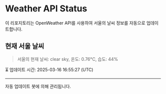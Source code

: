 
# Weather API Status

이 리포지토리는 OpenWeather API를 사용하여 서울의 날씨 정보를 자동으로 업데이트합니다.

## 현재 서울 날씨
> 서울의 현재 날씨: clear sky, 온도: 0.76°C, 습도: 44%

⏳ 업데이트 시간: 2025-03-16 16:55:27 (UTC)

---
자동 업데이트 봇에 의해 관리됩니다.

